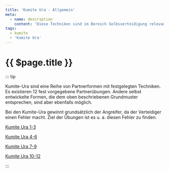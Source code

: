 ```yaml
---
title: 'Kumite Ura - Allgemein'
meta:
  - name: description
    content: 'Diese Techniken sind im Bereich Selbsverteidigung relevant. Die Distanz ist  kurz. In der Regel reichen Sanchin-Dachi Stellungen, um den Partner zu erreichen. Auf einen Angriff erfolgt eine Abwehrtechnik mit Konter, die der Angreifer seinerseits wieder blockt und mit einem abschließenden Konter beantwortet.'
tags:
  - kumite
  - 'Kumite Ura'
---
```


# {{ $page.title }}

<ShowDescription />

::: tip

Kumite-Ura sind eine Reihe von Partnerformen mit festgelegten Techniken. Es existieren 12 fest vorgegebene Partnerübungen. Andere selbst entwickelte Formen, die dem oben beschriebenen Grundmuster entsprechen, sind aber ebenfalls möglich.

Bei den Kumite-Ura gewinnt grundsätzlich der Angreifer, da der Verteidiger einen Fehler macht. Ziel der Übungen ist es u. a. diesen Fehler zu finden.

[Kumite Ura 1-3](/kumite/kumite_ura_1-3/)

[Kumite Ura 4-6](/kumite/kumite_ura_4-6/)

[Kumite Ura 7-9](/kumite/kumite_ura_7-9/)

[Kumite Ura 10-12](/kumite/kumite_ura_10-12/)

:::